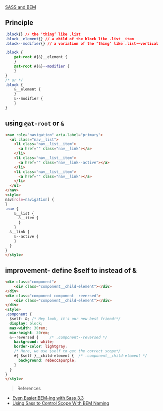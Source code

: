 [SASS and BEM](#top)

## Principle

```css
.block{} // the ‘thing’ like .list
.block__element{} // a child of the block like .list__item
.block--modifier{} // a variation of the ‘thing’ like .list-—vertical

.block {
    @at-root #{&}__element {
    }
    @at-root #{&}--modifier {
    }
}
/* or */
.block {
    &__element {
    }
    &--modifier {
    }
}
```

## using `@at-root` or `&`

```html
<nav role="navigation" aria-label="primary">
  <ul class="nav__list">
    <li class="nav__list__item">
      <a href="" class="nav__link"></a>
    </li>
    <li class="nav__list__item">
      <a href="" class="nav__link--active"></a>
    </li>
    <li class="nav__list__item">
      <a href="" class="nav__link"></a>
    </li>
  </ul>
</nav>
<style>
nav[role=navigation] {
}
.nav {
    &__list {
      &__item {
      }    
    }
  &__link {
    &--active { 
    }
  }
}
</style>
```

## improvement- define $self to instead of &

```html
<div class="component">
    <div class="component__child-element"></div>
</div>
<div class="component component--reversed">
    <div class="component__child-element"></div>
</div>
<style>
.component {
  $self: &; /* Hey look, it's our new best friend!*/
  display: block;
  max-width: 30rem;
  min-height: 30rem;
  &--reversed {     /* .component--reversed */
    background: white;
    border-color: lightgray;
    /* Here, we use $self to get the correct scope*/
    #{ $self }__child-element {  /* .component__child-element */
      background: rebeccapurple;
    }
  }
}
</style>
```

> References
- [Even Easier BEM-ing with Sass 3.3](http://alwaystwisted.com/articles/2014-02-27-even-easier-bem-ing-with-sass-33)
- [Using Sass to Control Scope With BEM Naming](https://css-tricks.com/using-sass-control-scope-bem-naming/)
